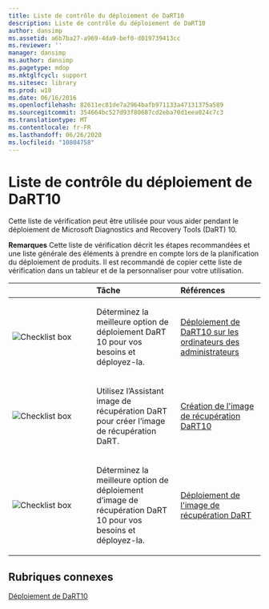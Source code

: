 ```yaml
---
title: Liste de contrôle du déploiement de DaRT10
description: Liste de contrôle du déploiement de DaRT10
author: dansimp
ms.assetid: a6b7ba27-a969-4da9-bef0-d019739413cc
ms.reviewer: ''
manager: dansimp
ms.author: dansimp
ms.pagetype: mdop
ms.mktglfcycl: support
ms.sitesec: library
ms.prod: w10
ms.date: 06/16/2016
ms.openlocfilehash: 82611ec81de7a2964bafb971133a47131375a589
ms.sourcegitcommit: 354664bc527d93f80687cd2eba70d1eea024c7c3
ms.translationtype: MT
ms.contentlocale: fr-FR
ms.lasthandoff: 06/26/2020
ms.locfileid: "10804758"
---
```

# Liste de contrôle du déploiement de DaRT10


Cette liste de vérification peut être utilisée pour vous aider pendant le déploiement de Microsoft Diagnostics and Recovery Tools (DaRT) 10.

**Remarques**  Cette liste de vérification décrit les étapes recommandées et une liste générale des éléments à prendre en compte lors de la planification du déploiement de produits. Il est recommandé de copier cette liste de vérification dans un tableur et de la personnaliser pour votre utilisation.

 

<table>
<colgroup>
<col width="33%" />
<col width="33%" />
<col width="33%" />
</colgroup>
<thead>
<tr class="header">
<th align="left"></th>
<th align="left">Tâche</th>
<th align="left">Références</th>
</tr>
</thead>
<tbody>
<tr class="odd">
<td align="left"><img src="images/checklistbox.gif" alt="Checklist box" /></td>
<td align="left"><p>Déterminez la meilleure option de déploiement DaRT 10 pour vos besoins et déployez-la.</p></td>
<td align="left"><p><a href="deploying-dart-10-to-administrator-computers.md" data-raw-source="[Deploying DaRT 10 to Administrator Computers](deploying-dart-10-to-administrator-computers.md)">Déploiement de DaRT10 sur les ordinateurs des administrateurs</a></p></td>
</tr>
<tr class="even">
<td align="left"><img src="images/checklistbox.gif" alt="Checklist box" /></td>
<td align="left"><p>Utilisez l’Assistant image de récupération DaRT pour créer l’image de récupération DaRT.</p></td>
<td align="left"><p><a href="creating-the-dart-10-recovery-image.md" data-raw-source="[Creating the DaRT 10 Recovery Image](creating-the-dart-10-recovery-image.md)">Création de l'image de récupération DaRT10</a></p></td>
</tr>
<tr class="odd">
<td align="left"><img src="images/checklistbox.gif" alt="Checklist box" /></td>
<td align="left"><p>Déterminez la meilleure option de déploiement d’image de récupération DaRT 10 pour vos besoins et déployez-la.</p></td>
<td align="left"><p><a href="deploying-the-dart-recovery-image-dart-10.md" data-raw-source="[Deploying the DaRT Recovery Image](deploying-the-dart-recovery-image-dart-10.md)">Déploiement de l'image de récupération DaRT</a></p></td>
</tr>
</tbody>
</table>

 

## Rubriques connexes


[Déploiement de DaRT10](deploying-dart-10.md)

 

 





